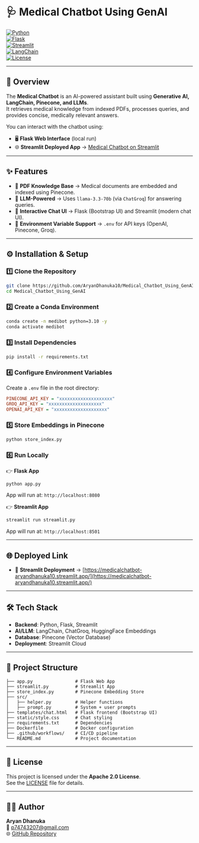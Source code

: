# 🩺 Medical Chatbot Using GenAI

[![Python](https://img.shields.io/badge/Python-3.10-blue.svg)](https://www.python.org/)  
[![Flask](https://img.shields.io/badge/Flask-3.1.1-lightgrey.svg)](https://flask.palletsprojects.com/)  
[![Streamlit](https://img.shields.io/badge/Streamlit-Deployed-red.svg)](https://medicalchatbot-aryandhanuka10.streamlit.app/)  
[![LangChain](https://img.shields.io/badge/LangChain-0.3.26-orange.svg)](https://www.langchain.com/)  
[![License](https://img.shields.io/badge/License-Apache_2.0-green.svg)](./LICENSE)  

---

## 🚀 Overview

The **Medical Chatbot** is an AI-powered assistant built using **Generative AI, LangChain, Pinecone, and LLMs**.  
It retrieves medical knowledge from indexed PDFs, processes queries, and provides concise, medically relevant answers.

You can interact with the chatbot using:

- 🖥 **Flask Web Interface** (local run)  
- 🌐 **Streamlit Deployed App** → [Medical Chatbot on Streamlit](https://medicalchatbot-aryandhanuka10.streamlit.app/)  

---

## ✨ Features

- 📄 **PDF Knowledge Base** → Medical documents are embedded and indexed using Pinecone.  
- 🤖 **LLM-Powered** → Uses `llama-3.3-70b` (via `ChatGroq`) for answering queries.  
- 💬 **Interactive Chat UI** → Flask (Bootstrap UI) and Streamlit (modern chat UI).  
- 🔐 **Environment Variable Support** → `.env` for API keys (OpenAI, Pinecone, Groq).  

---

## ⚙️ Installation & Setup

### 1️⃣ Clone the Repository
```bash
git clone https://github.com/AryanDhanuka10/Medical_Chatbot_Using_GenAI
cd Medical_Chatbot_Using_GenAI
```

### 2️⃣ Create a Conda Environment
```bash
conda create -n medibot python=3.10 -y
conda activate medibot
```

### 3️⃣ Install Dependencies
```bash
pip install -r requirements.txt
```

### 4️⃣ Configure Environment Variables
Create a `.env` file in the root directory:
```ini
PINECONE_API_KEY = "xxxxxxxxxxxxxxxxxxxx"
GROQ_API_KEY = "xxxxxxxxxxxxxxxxxxxx"
OPENAI_API_KEY = "xxxxxxxxxxxxxxxxxxxx"
```

### 5️⃣ Store Embeddings in Pinecone
```bash
python store_index.py
```

### 6️⃣ Run Locally

👉 **Flask App**
```bash
python app.py
```
App will run at: `http://localhost:8080`

👉 **Streamlit App**
```bash
streamlit run streamlit.py
```
App will run at: `http://localhost:8501`

---

## 🌐 Deployed Link

- 🚀 **Streamlit Deployment** → [https://medicalchatbot-aryandhanuka10.streamlit.app/](https://medicalchatbot-aryandhanuka10.streamlit.app/)  

---

## 🛠 Tech Stack

- **Backend**: Python, Flask, Streamlit  
- **AI/LLM**: LangChain, ChatGroq, HuggingFace Embeddings  
- **Database**: Pinecone (Vector Database)  
- **Deployment**: Streamlit Cloud  

---

## 📂 Project Structure

```
├── app.py                # Flask Web App
├── streamlit.py          # Streamlit App
├── store_index.py        # Pinecone Embedding Store
├── src/
│   ├── helper.py         # Helper functions
│   ├── prompt.py         # System + user prompts
├── templates/chat.html   # Flask frontend (Bootstrap UI)
├── static/style.css      # Chat styling
├── requirements.txt      # Dependencies
├── Dockerfile            # Docker configuration
├── .github/workflows/    # CI/CD pipeline
└── README.md             # Project documentation
```

---

## 📜 License

This project is licensed under the **Apache 2.0 License**.  
See the [LICENSE](./LICENSE) file for details.

---

## 👨‍💻 Author

**Aryan Dhanuka**  
📧 [p74743207@gmail.com](mailto:p74743207@gmail.com)  
🌐 [GitHub Repository](https://github.com/AryanDhanuka10/Medical_Chatbot_Using_GenAI)  